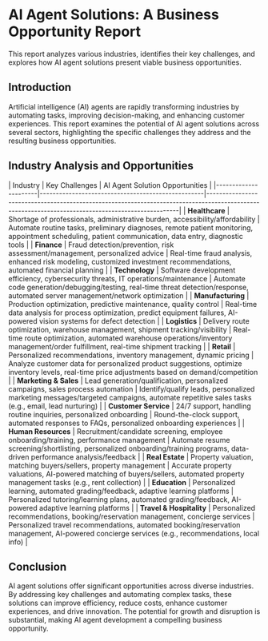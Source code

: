 # AI Agent Solutions: A Business Opportunity Report

This report analyzes various industries, identifies their key challenges, and explores how AI agent solutions present viable business opportunities. 

## Introduction

Artificial intelligence (AI) agents are rapidly transforming industries by automating tasks, improving decision-making, and enhancing customer experiences.  This report examines the potential of AI agent solutions across several sectors, highlighting the specific challenges they address and the resulting business opportunities.

## Industry Analysis and Opportunities

| Industry             | Key Challenges                                   | AI Agent Solution Opportunities
                                                                         |
|----------------------|---------------------------------------------------|---------------------------------------------------------------------------------------------------------------------------------------------------|
| **Healthcare**       | Shortage of professionals, administrative burden, accessibility/affordability | Automate routine tasks, preliminary diagnoses, remote patient monitoring, appointment scheduling, patient communication, data entry, diagnostic tools |
| **Finance**          | Fraud detection/prevention, risk assessment/management, personalized advice | Real-time fraud analysis, enhanced risk modeling, customized investment recommendations, automated financial planning                                   |
| **Technology**      | Software development efficiency, cybersecurity threats, IT operations/maintenance | Automate code generation/debugging/testing, real-time threat detection/response, automated server management/network optimization                   |
| **Manufacturing**    | Production optimization, predictive maintenance, quality control              | Real-time data analysis for process optimization, predict equipment failures, AI-powered vision systems for defect detection                        |
| **Logistics**        | Delivery route optimization, warehouse management, shipment tracking/visibility | Real-time route optimization, automated warehouse operations/inventory management/order fulfillment, real-time shipment tracking                       |
| **Retail**           | Personalized recommendations, inventory management, dynamic pricing             | Analyze customer data for personalized product suggestions, optimize inventory levels, real-time price adjustments based on demand/competition     |
| **Marketing & Sales** | Lead generation/qualification, personalized campaigns, sales process automation | Identify/qualify leads, personalized marketing messages/targeted campaigns, automate repetitive sales tasks (e.g., email, lead nurturing)         |
| **Customer Service**  | 24/7 support, handling routine inquiries, personalized onboarding             | Round-the-clock support, automated responses to FAQs, personalized onboarding experiences                                                     |
| **Human Resources**  | Recruitment/candidate screening, employee onboarding/training, performance management | Automate resume screening/shortlisting, personalized onboarding/training programs, data-driven performance analysis/feedback                      |
| **Real Estate**      | Property valuation, matching buyers/sellers, property management                | Accurate property valuations, AI-powered matching of buyers/sellers, automated property management tasks (e.g., rent collection)                     |
| **Education**        | Personalized learning, automated grading/feedback, adaptive learning platforms | Personalized tutoring/learning plans, automated grading/feedback, AI-powered adaptive learning platforms                                               |
| **Travel & Hospitality** | Personalized recommendations, booking/reservation management, concierge services | Personalized travel recommendations, 
automated booking/reservation management, AI-powered concierge services (e.g., recommendations, local info) |


## Conclusion

AI agent solutions offer significant opportunities across diverse industries. By addressing key challenges and automating complex tasks, these solutions can improve efficiency, reduce costs, enhance customer experiences, and drive innovation.  The potential for growth and disruption is substantial, making AI agent development a compelling business opportunity.